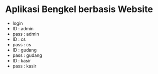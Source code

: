 # Aplikasi Bengkel berbasis Website
- login 
- ID : admin 
- pass : admin
- ID : cs 
- pass : cs
- ID : gudang 
- pass : gudang
- ID : kasir
- pass : kasir 
